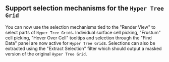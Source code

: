 ## Support selection mechanisms for the `Hyper Tree Grid`

You can now use the selection mechanisms tied to the "Render View" to select parts of `Hyper Tree Grid`s. Individual surface cell picking, "Frustum" cell picking, "Hover Over Cell" tooltips and selection through the "Find Data" panel are now active for `Hyper Tree Grid`s. Selections can also be extracted using the "Extract Selection" filter which should output a masked version of the original `Hyper Tree Grid`.
